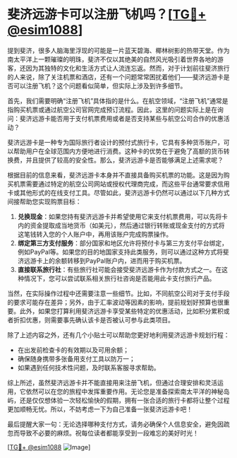 # 斐济远游卡可以注册飞机吗？[[TG💪+ @esim1088](https://t.me/s/esim1088)]

提到斐济，很多人脑海里浮现的可能是一片蓝天碧海、椰林树影的热带天堂。作为南太平洋上一颗璀璨的明珠，斐济不仅以其绝美的自然风光吸引着世界各地的游客，还因为其独特的文化和生活方式让人流连忘返。然而，对于计划前往斐济旅行的人来说，除了关注机票和酒店，还有一个问题常常困扰着他们——斐济远游卡是否可以注册飞机？这个问题看似简单，但实际上涉及到许多细节。

首先，我们需要明确“注册飞机”具体指的是什么。在航空领域，“注册飞机”通常是指购买机票或通过航空公司官网完成预订流程。因此，这里的问题实际上是在询问：斐济远游卡能否用于支付机票费用或者是否支持某些与航空公司合作的优惠活动？

斐济远游卡是一种专为国际旅行者设计的预付式旅行卡，它具有多种货币账户，可以帮助用户在全球范围内方便地进行消费。这种卡的优势在于避免了高额的货币转换费，并且提供了较高的安全性。那么，斐济远游卡是否能够满足上述需求呢？

根据目前的信息来看，斐济远游卡本身并不直接具备购买机票的功能。这是因为购买机票需要通过特定的航空公司网站或授权代理商完成，而这些平台通常要求信用卡或其他形式的在线支付工具。尽管如此，斐济远游卡仍然可以通过以下几种方式间接帮助您实现购票目标：

1. **兑换现金**：如果您持有斐济远游卡并希望使用它来支付机票费用，可以先将卡内的资金提取成当地货币（如美元），然后通过银行转账或现金支付的方式将这笔钱转入您的个人账户中，再用该账户完成购票操作。
2. **绑定第三方支付服务**：部分国家和地区允许将预付卡与第三方支付平台绑定，例如PayPal等。如果您的目的地国家支持此类服务，则可以通过这种方式将斐济远游卡上的余额转移到PayPal账户内，进而用于购买机票。
3. **直接联系旅行社**：有些旅行社可能会接受斐济远游卡作为付款方式之一。在这种情况下，您可以尝试联系相关旅行社咨询是否能用此卡支付旅行产品。

当然，在实际操作过程中还需要注意一些细节。比如，不同航空公司对于支付手段的要求可能存在差异；另外，由于汇率波动等因素的影响，提前规划好预算也很重要。此外，如果您打算利用斐济远游卡享受某些特定的优惠活动，比如积分累积或者折扣优惠，则需要事先确认该卡是否被认可参与此类项目。

除了上述内容之外，还有几个小贴士可以帮助您更好地利用斐济远游卡规划行程：

- 在出发前检查卡的有效期以及可用余额；
- 确保随身携带多张备用支付工具以防万一；
- 如果遇到任何技术性问题，及时联系客服寻求帮助。

综上所述，虽然斐济远游卡并不能直接用来注册飞机，但通过合理安排和灵活运用，它依然可以在您的旅程中发挥重要作用。无论您是准备探索南太平洋的神秘岛屿，还是仅仅想体验一次轻松愉快的假期，拥有一张合适的旅行卡都将让整个过程更加顺畅无忧。所以，不妨考虑一下为自己准备一张斐济远游卡吧！

最后提醒大家一句：无论选择哪种支付方式，请务必确保个人信息安全，避免因疏忽而导致不必要的麻烦。祝每位读者都能享受到一段难忘的美好时光！

[[TG💪+ @esim1088](https://t.me/s/esim1088) ![Image](https://i.postimg.cc/4NQfJmqS/Snipaste-2025-05-13-00-14-12.png)]